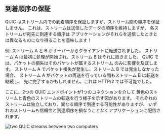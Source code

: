 ## 到着順序の保証

QUIC はストリーム内での到着順序を保証しますが、ストリーム間の順序を保証しません。
これは、ストリームは送信したデータの順序を維持しますが、
各ストリームが宛先に到達する順序は
アプリケーションがそれらを送信したときとは異なるものになり得ることを意味します！

例: ストリーム A と B がサーバーからクライアントに転送されました。
ストリーム A は最初に処理が開始され、ストリーム B はそれに続きました。
QUIC では、パケットの損失はそのパケットが属するストリーム
のみに影響を及ぼします。
ストリーム A でパケット損失が発生し、ストリーム B では発生しなかった場合、
ストリーム A がパケットの再送を行っている間もストリーム B は転送を継続し、
先に完了するかもしれません。これは HTTP/2 では不可能でした。

ここに、2つの QUIC エンドポイントが1つのコネクションを介して
黄色のストリームと青色のストリームの転送を行う様子を示す図があります。
それぞれのストリームは独立しており、異なる順序で到達する可能性がありますが、
いずれのストリームも信頼性と到達順序を損なうことなくアプリケーションに配信されます。

![two QUIC streams between two computers](../images/quic-chain-streams.png)
